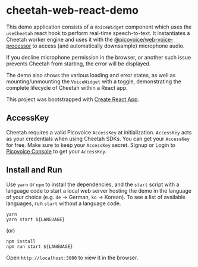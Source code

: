 # cheetah-web-react-demo

This demo application consists of a `VoiceWidget` component which uses the `useCheetah` react hook to perform real-time speech-to-text. It instantiates a Cheetah worker engine and uses it with the [@picovoice/web-voice-processor](https://www.npmjs.com/package/@picovoice/web-voice-processor) to access (and automatically downsample) microphone audio.

If you decline microphone permission in the browser, or another such issue prevents Cheetah from starting, the error will be displayed.

The demo also shows the various loading and error states, as well as mounting/unmounting the `VoiceWidget` with a toggle, demonstrating the complete lifecycle of Cheetah within a React app.

This project was bootstrapped with [Create React App](https://github.com/facebook/create-react-app).

## AccessKey

Cheetah requires a valid Picovoice `AccessKey` at initialization. `AccessKey` acts as your credentials when using Cheetah SDKs.
You can get your `AccessKey` for free. Make sure to keep your `AccessKey` secret.
Signup or Login to [Picovoice Console](https://console.picovoice.ai/) to get your `AccessKey`.

## Install and Run

Use `yarn` or `npm` to install the dependencies, and the `start` script with a language code
to start a local web server hosting the demo in the language of your choice (e.g. `de` -> German, `ko` -> Korean).
To see a list of available languages, run `start` without a language code.

```console
yarn
yarn start ${LANGUAGE}
```

(or)

```console
npm install
npm run start ${LANGUAGE}
```

Open `http://localhost:3000` to view it in the browser.
